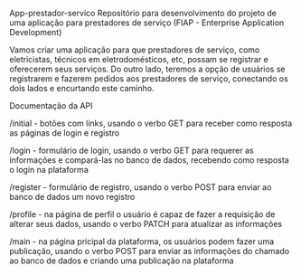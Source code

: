 App-prestador-servico
Repositório para desenvolvimento do projeto de uma aplicação para prestadores de serviço (FIAP - Enterprise Application Development)

Vamos criar uma aplicação para que prestadores de serviço, como eletricistas, técnicos em eletrodomésticos, etc, possam se registrar e oferecerem seus serviços.
Do outro lado, teremos a opção de usuários se registrarem e fazerem pedidos aos prestadores de serviço, conectando os dois lados e encurtando este caminho.


Documentação da API

/initial - botões com links, usando o verbo GET para receber como resposta as páginas de login e registro

/login - formulário de login, usando o verbo GET para requerer as informações e compará-las no banco de dados, recebendo como resposta o login na plataforma

/register - formulário de registro, usando o verbo POST para enviar ao banco de dados um novo registro

/profile - na página de perfil o usuário é capaz de fazer a requisição de alterar seus dados, usando o verbo PATCH para atualizar as informações

/main - na página pricipal da plataforma, os usuários podem fazer uma publicação, usando o verbo POST para enviar as informações do chamado ao banco de dados e criando uma publicação na plataforma
